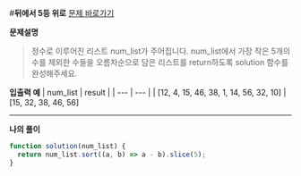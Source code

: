 #**뒤에서 5등 위로**
[문제 바로가기](https://school.programmers.co.kr/learn/courses/30/lessons/181852)

**문제설명**

> 정수로 이루어진 리스트 num_list가 주어집니다. num_list에서 가장 작은 5개의 수를 제외한 수들을 오름차순으로 담은 리스트를 return하도록 solution 함수를 완성해주세요.

**입출력 예**
| num_list | result |
| --- | --- |
| [12, 4, 15, 46, 38, 1, 14, 56, 32, 10] | [15, 32, 38, 46, 56]

---

**나의 풀이**

```javascript
function solution(num_list) {
  return num_list.sort((a, b) => a - b).slice(5);
}
```
